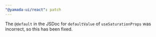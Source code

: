 ```yaml
---
"@yamada-ui/react": patch
---
```


The `@default` in the JSDoc for `defaultValue` of `useSaturationProps` was incorrect, so this has been fixed.
